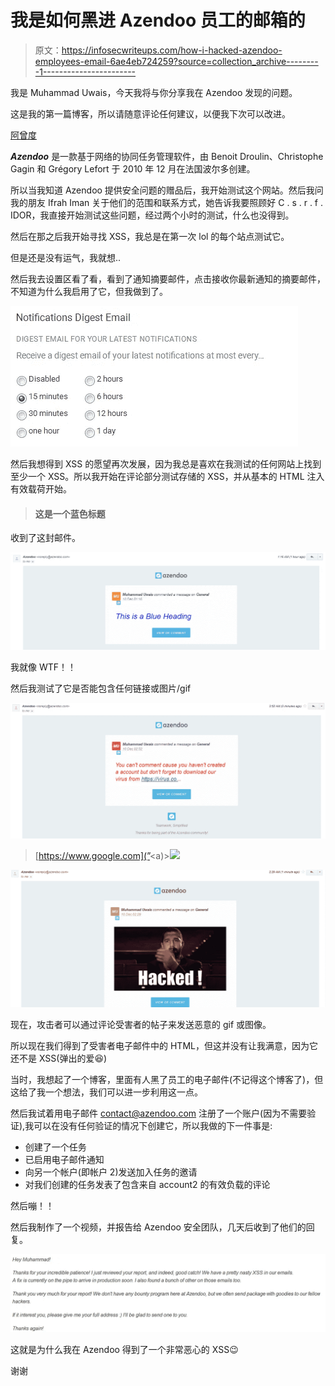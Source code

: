 # 我是如何黑进 Azendoo 员工的邮箱的

> 原文：<https://infosecwriteups.com/how-i-hacked-azendoo-employees-email-6ae4eb724259?source=collection_archive---------1----------------------->

我是 Muhammad Uwais，今天我将与你分享我在 Azendoo 发现的问题。

这是我的第一篇博客，所以请随意评论任何建议，以便我下次可以改进。

[阿曾度](https://medium.com/u/28a27c983499?source=post_page-----6ae4eb724259--------------------------------)

***Azendoo*** 是一款基于网络的协同任务管理软件，由 Benoit Droulin、Christophe Gagin 和 Grégory Lefort 于 2010 年 12 月在法国波尔多创建。

所以当我知道 Azendoo 提供安全问题的赠品后，我开始测试这个网站。然后我问我的朋友 Ifrah Iman 关于他们的范围和联系方式，她告诉我要照顾好 C . s . r . f . IDOR，我直接开始测试这些问题，经过两个小时的测试，什么也没得到。

然后在那之后我开始寻找 XSS，我总是在第一次 lol 的每个站点测试它。

但是还是没有运气，我就想..

然后我去设置区看了看，看到了通知摘要邮件，点击接收你最新通知的摘要邮件，不知道为什么我启用了它，但我做到了。

![](img/244cbaceb070c130e82351e2697f38d9.png)

然后我想得到 XSS 的愿望再次发展，因为我总是喜欢在我测试的任何网站上找到至少一个 XSS。所以我开始在评论部分测试存储的 XSS，并从基本的 HTML 注入有效载荷开始。

> #### 这是一个蓝色标题

收到了这封邮件。

![](img/a02e0dd3f62be14f9f185726d70fbb13.png)

我就像 WTF！！

然后我测试了它是否能包含任何链接或图片/gif

![](img/c71695de3a906e608445285d200865df.png)

> [https://www.google.com](”<a)><img src = "[https://i.imgur.com/0rsdCsP.gif](https://i.imgur.com/0rsdCsP.gif)"></a></p>

![](img/9d9223835046548ecbf3f0ba4bba216b.png)

现在，攻击者可以通过评论受害者的帖子来发送恶意的 gif 或图像。

所以现在我们得到了受害者电子邮件中的 HTML，但这并没有让我满意，因为它还不是 XSS(弹出的爱😆)

当时，我想起了一个博客，里面有人黑了员工的电子邮件(不记得这个博客了)，但这给了我一个想法，我们可以进一步利用这一点。

然后我试着用电子邮件 contact@azendoo.com 注册了一个账户(因为不需要验证),我可以在没有任何验证的情况下创建它，所以我做的下一件事是:

*   创建了一个任务
*   已启用电子邮件通知
*   向另一个帐户(即帐户 2)发送加入任务的邀请
*   对我们创建的任务发表了包含来自 account2 的有效负载的评论

然后嘣！！

然后我制作了一个视频，并报告给 Azendoo 安全团队，几天后收到了他们的回复。

![](img/50dea7cc33d76236d3f09f580e16244a.png)

这就是为什么我在 Azendoo 得到了一个非常恶心的 XSS😉

谢谢